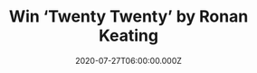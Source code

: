 ---
campaign-uuid: "c-3495a35b-fa77-441f-bb91-c52e8e49f454"
type: "Competition"
category: "Music"
date: "2020-07-27T06:00:00.000Z"
end-date: "2020-08-27T23:59:00.000Z"
disable-form: false
is_promoted: false
has_entry_page: true
title: "Win ‘Twenty Twenty’ by Ronan Keating"
competition-description: "<p>Ronan Keating celebrates 20 years of solo success with\
  \ his new album ‘Twenty Twenty’ and in order to celebrate it with him, we are giving\
  \ away a copy of his album to one lucky member. An album that encapsulates his many\
  \ musical achievements since the millennium.</p>\n<p>Want to hear it first? Click\
  \ below for a chance to win.</p>\n"
hero-header: "Win ‘Twenty Twenty’ by Ronan Keating"
terms-confirmation: "N/A"
banner-img: "https://assets.expresslyapp.com/asset-38d921b3-fc26-4adb-b650-357bd4a910d8.jpg"
logo-left-href: "http://club.expressly.io"
logo-left-image: "https://assets.expresslyapp.com/asset-6c0a91a7-35f7-447f-b27e-ba858cdf5eb9.jpg"
logo-left-title: "Expressly club"
bg-image-hero: "https://assets.expresslyapp.com/asset-ad9a78fe-afa6-4a1c-bb9e-e670927ced53.jpg"
bg-image-first: "https://assets.expresslyapp.com/asset-9df9d481-9ba0-419d-8213-69086766e858.jpg"
section1-content: "<p>Ronan Keating celebrates 20 years of solo success with his new\
  \ album ‘Twenty Twenty’ featuring the no.1 hits re-imagined along with brand new\
  \ music and an all-star line-up. Exactly 20 years after the release of his self-titled,\
  \ debut solo (& No.1) album, one of the best-loved singers of our generation. Ronan\
  \ Keating, returns with an album that encapsulates his many musical achievements\
  \ since the millennium. He wants to acknowledge that he certainly doesn’t take this\
  \ for granted.</p>\n<p>Click below for a chance to win.</p>\n"
entry-title: "Win ‘Twenty Twenty’ by Ronan Keating"
entry-content: "<p>Enter the draw to win ‘Twenty Twenty’ by Ronan Keating by completing\
  \ the form below before 23:59 on the 27th of August 2020.</p>\n"
has-winner: false
prize-description: "‘Twenty Twenty’ by Ronan Keating"
special-conditions: "Multiple entries are allowed up to one every day.\r\n\r\nThis\
  \ competition is also available on: https://aaa.nme.com/competitions/ronan-keating-cd-anniversary"
country-restrictions:
- "GB"
---